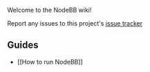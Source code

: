 Welcome to the NodeBB wiki!

Report any issues to this project's [issue tracker](https://github.com/designcreateplay/NodeBB/issues)

## Guides

* [[How to run NodeBB]]